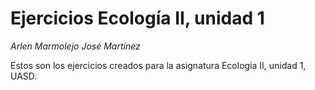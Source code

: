 # Ejercicios Ecología II, unidad 1
*Arlen Marmolejo*
*José Martínez*

Estos son los ejercicios creados para la asignatura Ecología II, unidad 1, UASD.
